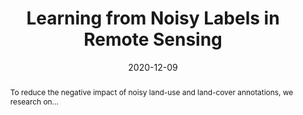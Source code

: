 ---
date: 2020-12-09
title: Learning from Noisy Labels in Remote Sensing
abstract: |
    To reduce the negative impact of noisy land-use and land-cover annotations, we research on...

text: |
    To reduce the negative impact of noisy land-use and land-cover annotations, we research on developing
    noise robust deep learning models. We have recently made public our codes on noise robust deep learning
    models for Earth observation at noisy-labels-in-rs.org.

main_page_image: NL.png
---